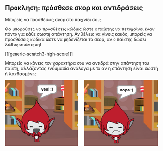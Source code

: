 ## Πρόκληση: πρόσθεσε σκορ και αντιδράσεις

Μπορείς να προσθέσεις σκορ στο παιχνίδι σου;

Θα μπορούσες να προσθέσεις κώδικα ώστε ο παίκτης να πετυχαίνει έναν πόντο για κάθε σωστή απάντηση. Αν θέλεις να γίνεις κακός, μπορείς να προσθέσεις κώδικα ώστε να μηδενίζεται το σκορ, αν ο παίκτης δώσει λάθος απάντηση!

[[[generic-scratch3-high-score]]]

Μπορείς να κάνεις τον χαρακτήρα σου να αντιδρά στην απάντηση του παίκτη, αλλάζοντας ενδυμασία ανάλογα με το αν η απάντηση είναι σωστή ή λανθασμένη;

![στιγμιότυπο οθόνης](images/brain-costume.png)
